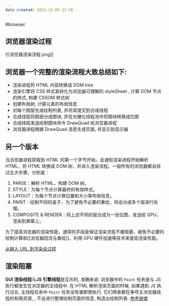 ```yaml
---
date created: 2021-12-09 22:58
---
```


#browser

## 浏览器渲染过程

![[浏览器渲染流程.png]]
## 浏览器一个完整的渲染流程大致总结如下:

- 渲染进程将 HTML 内容转换成 DOM tree
- 渲染引擎将 CSS 样式表转化为浏览器可理解的 styleSheet , 计算 DOM 节点的样式, 构建 CSSOM 样式树
- 创建布局树, 计算元素的布局信息
- 对每个图层生成绘制列表, 并将其提交到合成线程
- 合成线程将图层分成图块, 并在光栅化线程池中将图块转换成位图
- 合成线程发送绘制图块命令 DrawQuad 给浏览器进程
- 浏览器进程根据 DrawQuad 消息生成页面, 并显示到显示器

## 另一个版本
当浏览器进程获取到 HTML 的第一个字节开始，会通知渲染进程开始解析 HTML，将 HTML 转换成 DOM 树，并进入渲染流程。一般所有的浏览器都会经过五大步骤，分别是：

1. PARSE：解析 HTML，构建 DOM 树。
2. STYLE：为每个节点计算最终的有效样式。
3. LAYOUT：为每个节点计算位置和大小等布局信息。
4. PAINT：绘制不同的盒子，为了避免不必要的重绘，将会分成多个层进行处理。
5. COMPOSITE & RENDER：将上述不同的层合成为一张位图，发送给 GPU，渲染到屏幕上。

为了提高浏览器的渲染性能，通常的手段是保证渲染流程不被阻塞，避免不必要的绘制计算和[[浏览器回流与重绘]]，利用 GPU 硬件加速等技术来提高渲染性能。

[从输入 URL 到渲染全过程](https://juejin.cn/post/6844904194801926157#heading-29)

## 渲染阻塞

**GUI 渲染线程**与**JS 引擎线程**是互斥的, 准确来说: 浏览器中的 `Paint` 任务是与 JS 执行都发生在浏览器的主线程中. 在 HTML 解析渲染页面的时候, 如果遇到 JS 执行过长, 主线程任务中 `Paint` 任务没有被即使执行. 它们两者都在争夺主浏览器线程的有限资源, , 不会进行整理绘制页面的信息, 构造出绘制列表. 
[参考链接](https://juejin.cn/post/7088497880700305416)

